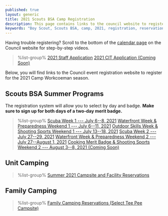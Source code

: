 ```yaml
---
published: true
layout: generic
title: 2021 Scouts BSA Camp Registration
description: This page contains links to the council website to register for the 2021 Camp Workcoeman season.
keywords: "Boy Scout, Scouts BSA, camp, 2021, registration, reservation"
---
```


<div class="alert alert-info">
Having trouble registering? Scroll to the bottom of the <a href="https://ctscouting.org/calendar/">calendar page</a> on the Council website for step-by-step videos.
</div>

> %list-group%
> <a href="https://forms.gle/kdsvP1drPEmVWCKD8" class="list-group-item">2021 Staff Application</a>
> <a href="{{ site.url }}/#" class="list-group-item">2021 CIT Application (Coming Soon)</a>

Below, you will find links to the Council event registration website to register for the 2021 Camp Workcoeman season.

## Scouts BSA Summer Programs
The registration system will allow you to select by day and badge. **Make sure to sign up for both days of a two-day merit badge.**

> %list-group%
> <a href="https://scoutingevent.com/066-44907-120908" class="list-group-item">Scuba Week 1 --- July 6--8, 2021</a>
> <a href="https://scoutingevent.com/066-44692-120337" class="list-group-item">Waterfront Week & Preparedness Weekend 1 --- July 6--11, 2021</a>
> <a href="https://scoutingevent.com/066-44692-120388" class="list-group-item">Outdoor Skills Week & Shooting Sports Weekend 1 --- July 13--18, 2021</a>
> <a href="https://scoutingevent.com/066-44907-120909" class="list-group-item">Scuba Week 2 --- July 27--29, 2021</a>
> <a href="https://scoutingevent.com/066-44692-120389" class="list-group-item">Waterfront Week & Preparedness Weekend 2 --- July 27--August 1, 2021</a>
> <a href="https://scoutingevent.com/" class="list-group-item">Cooking Merit Badge & Shooting Sports Weekend 2 --- August 3--8, 2021 (Coming Soon)</a>

## Unit Camping
> %list-group%
> <a href="https://campreservation.com/066/Camps/636" class="list-group-item">Summer 2021 Campsite and Facility Reservations</a>

## Family Camping
> %list-group%
> <a href="https://campreservation.com/066/Camps/636" class="list-group-item">Family Camping Reservations (Select Tee Pee Campsite)</a>

